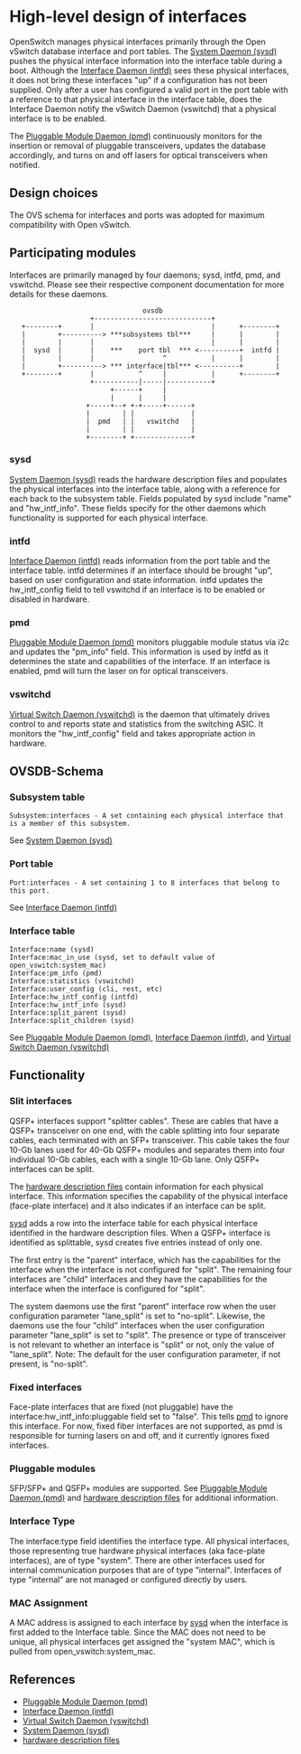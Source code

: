 # High-level design of interfaces
OpenSwitch manages physical interfaces primarily through the Open vSwitch database interface and port tables.  The [System Daemon (sysd)](http://www.openswitch.net/ops-sysd/DESIGN.md) pushes the physical interface information into the interface table during a boot. Although the [Interface Daemon (intfd)](http://www.openswitch.net/ops-intfd/DESIGN.md) sees these physical interfaces, it does not bring these interfaces "up" if a configuration has not been supplied. Only after a user has configured a valid port in the port table with a reference to that physical interface in the interface table, does the Interface Daemon notify the vSwitch Daemon (vswitchd) that a physical interface is to be enabled.

The [Pluggable Module Daemon (pmd)](http://www.openswitch.net/ops-pmd/DESIGN.md) continuously monitors for the insertion or removal of pluggable transceivers, updates the database accordingly, and turns on and off lasers for optical transceivers when notified.

## Design choices
The OVS schema for interfaces and ports was adopted for maximum compatibility with Open vSwitch.

## Participating modules
Interfaces are primarily managed by four daemons; sysd, intfd, pmd, and vswitchd. Please see their respective component documentation for more details for these daemons.

```
                                 ovsdb
                    +-----------------------------+
   +--------+       |                             |      +--------+
   |        +----------> ***subsystems tbl***     |      |        |
   |        |       |                             |      |        |
   |  sysd  |       |    ***    port tbl  *** <----------+  intfd |
   |        |       |                 ^           |      |        |
   |        +----------> *** interface|tbl*** <----------+        |
   +--------+       |           ^     |           |      +--------+
                    +-----------|-----|-----------+
                         +------+     |
                         |      |     |
                   +-----+--+ +-+-----+------+
                   |        | |              |
                   |  pmd   | |   vswitchd   |
                   |        | |              |
                   +--------+ +--------------+

```
### sysd
[System Daemon (sysd)](http://www.openswitch.net/ops-sysd/DESIGN.md) reads the hardware description files and populates the physical interfaces into the interface table, along with a reference for each back to the subsystem table. Fields populated by sysd include "name" and "hw_intf_info". These fields specify for the other daemons which functionality is supported for each physical interface.

### intfd
[Interface Daemon (intfd)](http://www.openswitch.net/ops-intfd/DESIGN.md) reads information from the port table and the interface table. intfd determines if an interface should be brought "up", based on user configuration and state information. intfd updates the hw_intf_config field to tell vswitchd if an interface is to be enabled or disabled in hardware.

### pmd
[Pluggable Module Daemon (pmd)](http://www.openswitch.net/ops-pmd/DESIGN.md) monitors pluggable module status via i2c and updates the "pm_info" field. This information is used by intfd as it determines the state and capabilities of the interface. If an interface is enabled, pmd will turn the laser on for optical transceivers.

### vswitchd
[Virtual Switch Daemon (vswitchd)](http://www.openswitch.net/ops-openvswitch/DESIGN.md) is the daemon that ultimately drives control to and reports state and statistics from the switching ASIC. It monitors the "hw_intf_config" field and takes appropriate action in hardware.


## OVSDB-Schema
### Subsystem table
```
Subsystem:interfaces - A set containing each physical interface that is a member of this subsystem.
```
See [System Daemon (sysd)](http://www.openswitch.net/ops-sysd/DESIGN.md)

### Port table
```
Port:interfaces - A set containing 1 to 8 interfaces that belong to this port.
```
See [Interface Daemon (intfd)](http://www.openswitch.net/ops-intfd/DESIGN.md)

### Interface table
```
Interface:name (sysd)
Interface:mac_in_use (sysd, set to default value of open_vswitch:system_mac)
Interface:pm_info (pmd)
Interface:statistics (vswitchd)
Interface:user_config (cli, rest, etc)
Interface:hw_intf_config (intfd)
Interface:hw_intf_info (sysd)
Interface:split_parent (sysd)
Interface:split_children (sysd)
```
See [Pluggable Module Daemon (pmd)](http://www.openswitch.net/ops-pmd/DESIGN.md), [Interface Daemon (intfd)](http://www.openswitch.net/ops-intfd/DESIGN.md), and [Virtual Switch Daemon (vswitchd)](http://www.openswitch.net/ops-openvswitch/DESIGN.md)

## Functionality
### Slit interfaces
QSFP+ interfaces support "splitter cables". These are cables that have a QSFP+ transceiver on one end, with the cable splitting into four separate cables, each terminated with an SFP+ transceiver. This cable takes the four 10-Gb lanes used for 40-Gb QSFP+ modules and separates them into four individual 10-Gb cables, each with a single 10-Gb lane.  Only QSFP+ interfaces can be split.

The [hardware description files](http://www.openswitch.net/ops-config-as5712/DESIGN.md) contain information for each physical interface. This information specifies the capability of the physical interface (face-plate interface) and it also indicates if an interface can be split.

[sysd](http://www.openswitch.net/ops-sysd/DESIGN.md) adds a row into the interface table for each physical interface identified in the hardware description files. When a QSFP+ interface is identified as splittable, sysd creates five entries instead of only one.

The first entry is the "parent" interface, which has the capabilities for the interface when the interface is not configured for "split".  The remaining four interfaces are "child" interfaces and they have the capabilities for the interface when the interface is configured for "split".

The system daemons use the first "parent" interface row when the user configuration parameter "lane\_split" is set to "no-split". Likewise, the daemons use the four "child" interfaces when the user configuration parameter "lane\_split" is set to "split". The presence or type of transceiver is not relevant to whether an interface is "split" or not, only the value of "lane\_split". Note: The default for the user configuration parameter, if not present, is "no-split".

### Fixed interfaces
Face-plate interfaces that are fixed (not pluggable) have the interface:hw_intf_info:pluggable field set to "false". This tells [pmd](http://www.openswitch.net/ops-pmd/DESIGN.md) to ignore this interface. For now, fixed fiber interfaces are not supported, as pmd is responsible for turning lasers on and off, and it currently ignores fixed interfaces.

### Pluggable modules
SFP/SFP+ and QSFP+ modules are supported. See [Pluggable Module Daemon (pmd)](http://www.openswitch.net/ops-pmd/DESIGN.md) and [hardware description files](http://www.openswitch.net/ops-config-as5712/DESIGN.md) for additional information.

### Interface Type
The interface:type field identifies the interface type. All physical interfaces, those representing true hardware physical interfaces (aka face-plate interfaces), are of type "system". There are other interfaces used for internal communication purposes that are of type "internal". Interfaces of type "internal" are not managed or configured directly by users.

### MAC Assignment
A MAC address is assigned to each interface by [sysd](http://www.openswitch.net/ops-sysd/DESIGN.md) when the interface is first added to the Interface table. Since the MAC does not need to be unique, all physical interfaces get assigned the "system MAC", which is pulled from open_vswitch:system_mac.

## References
* [Pluggable Module Daemon (pmd)](http://www.openswitch.net/ops-pmd/DESIGN.md)
* [Interface Daemon (intfd)](http://www.openswitch.net/ops-intfd/DESIGN.md)
* [Virtual Switch Daemon (vswitchd)](http://www.openswitch.net/ops-openvswitch/DESIGN.md)
* [System Daemon (sysd)](http://www.openswitch.net/ops-sysd/DESIGN.md)
* [hardware description files](http://www.openswitch.net/ops-config-as5712/DESIGN.md)
